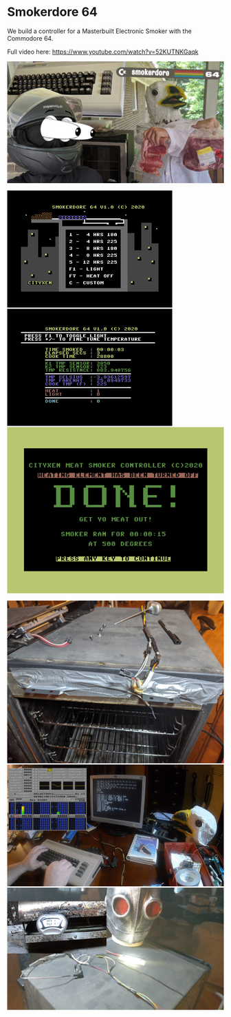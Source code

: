 # Smokerdore 64

We build a controller for a Masterbuilt Electronic Smoker with the Commodore 64.

Full video here: https://www.youtube.com/watch?v=52KUTNKGaqk

![ytt](https://github.com/cityxen/Smokerdore64/blob/master/images/4.png)

![mainmenu](https://github.com/cityxen/Smokerdore64/blob/master/screenshots/mainmenu.png)
![running](https://github.com/cityxen/Smokerdore64/blob/master/screenshots/running.png)
![done](https://github.com/cityxen/Smokerdore64/blob/master/screenshots/done.png)

![mes1](https://github.com/cityxen/Smokerdore64/blob/master/images/1.jpg)
![programming](https://github.com/cityxen/Smokerdore64/blob/master/images/2.jpg)
![temptest](https://github.com/cityxen/Smokerdore64/blob/master/images/3.jpg)

